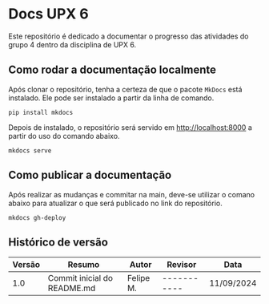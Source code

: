 # Docs UPX 6

Este repositório é dedicado a documentar o progresso das atividades do grupo 4 dentro da disciplina de UPX 6.

## Como rodar a documentação localmente

Após clonar o repositório, tenha a certeza de que o pacote `MkDocs` está instalado. Ele pode ser instalado a partir da linha de comando.

```shell
pip install mkdocs
```

Depois de instalado, o repositório será servido em <http://localhost:8000> a partir do uso do comando abaixo.

```shell
mkdocs serve
```

## Como publicar a documentação

Após realizar as mudanças e commitar na main, deve-se utilizar o comano abaixo para atualizar o que será publicado no link do repositório.

```shell
mkdocs gh-deploy
```

## Histórico de versão


| **Versão** |          **Resumo**         | **Autor** | **Revisor** | **Data**   |
|------------|-----------------------------|-----------|-------------|------------|
| 1.0        | Commit inicial do README.md | Felipe M. | ----------- | 11/09/2024 |
